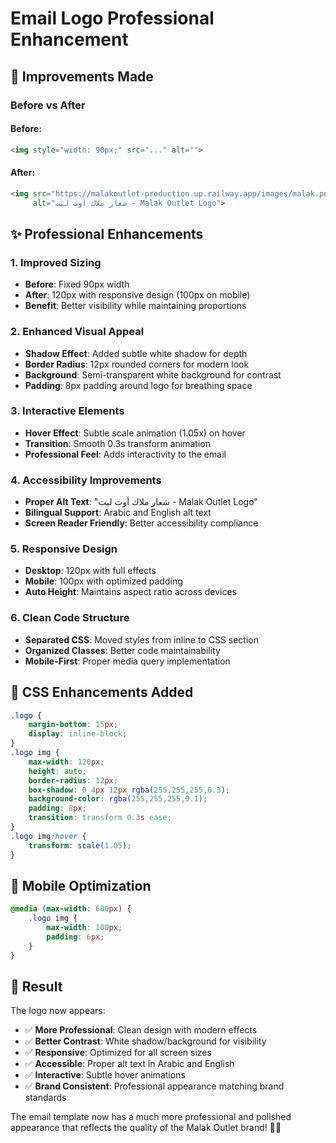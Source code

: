 # Email Logo Professional Enhancement

## 🎨 Improvements Made

### Before vs After

#### Before:
```html
<img style="width: 90px;" src="..." alt="">
```

#### After:
```html
<img src="https://malakoutlet-production.up.railway.app/images/malak.png" 
     alt="شعار ملاك أوت ليت - Malak Outlet Logo">
```

## ✨ Professional Enhancements

### 1. **Improved Sizing**
- **Before**: Fixed 90px width
- **After**: 120px with responsive design (100px on mobile)
- **Benefit**: Better visibility while maintaining proportions

### 2. **Enhanced Visual Appeal**
- **Shadow Effect**: Added subtle white shadow for depth
- **Border Radius**: 12px rounded corners for modern look
- **Background**: Semi-transparent white background for contrast
- **Padding**: 8px padding around logo for breathing space

### 3. **Interactive Elements**
- **Hover Effect**: Subtle scale animation (1.05x) on hover
- **Transition**: Smooth 0.3s transform animation
- **Professional Feel**: Adds interactivity to the email

### 4. **Accessibility Improvements**
- **Proper Alt Text**: "شعار ملاك أوت ليت - Malak Outlet Logo"
- **Bilingual Support**: Arabic and English alt text
- **Screen Reader Friendly**: Better accessibility compliance

### 5. **Responsive Design**
- **Desktop**: 120px with full effects
- **Mobile**: 100px with optimized padding
- **Auto Height**: Maintains aspect ratio across devices

### 6. **Clean Code Structure**
- **Separated CSS**: Moved styles from inline to CSS section
- **Organized Classes**: Better code maintainability
- **Mobile-First**: Proper media query implementation

## 🎯 CSS Enhancements Added

```css
.logo {
    margin-bottom: 15px;
    display: inline-block;
}
.logo img {
    max-width: 120px;
    height: auto;
    border-radius: 12px;
    box-shadow: 0 4px 12px rgba(255,255,255,0.3);
    background-color: rgba(255,255,255,0.1);
    padding: 8px;
    transition: transform 0.3s ease;
}
.logo img:hover {
    transform: scale(1.05);
}
```

## 📱 Mobile Optimization

```css
@media (max-width: 600px) {
    .logo img {
        max-width: 100px;
        padding: 6px;
    }
}
```

## 🚀 Result

The logo now appears:
- ✅ **More Professional**: Clean design with modern effects
- ✅ **Better Contrast**: White shadow/background for visibility
- ✅ **Responsive**: Optimized for all screen sizes  
- ✅ **Accessible**: Proper alt text in Arabic and English
- ✅ **Interactive**: Subtle hover animations
- ✅ **Brand Consistent**: Professional appearance matching brand standards

The email template now has a much more professional and polished appearance that reflects the quality of the Malak Outlet brand! 🎨✨

